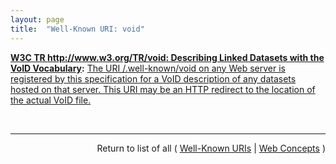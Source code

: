 ```yaml
---
layout: page
title:  "Well-Known URI: void"
---
```


**[W3C TR http://www.w3.org/TR/void: Describing Linked Datasets with the VoID Vocabulary](/specs/W3C/TR/void "VoID is an RDF Schema vocabulary for expressing metadata about RDF datasets. It is intended as a bridge between the publishers and users of RDF data, with applications ranging from data discovery to cataloging and archiving of datasets. This document is a detailed guide to the VoID vocabulary. It describes how VoID can be used to express general metadata based on Dublin Core, access metadata, structural metadata, and links between datasets. It also provides deployment advice and discusses the discovery of VoID descriptions."):** [The URI /.well-known/void on any Web server is registered by this specification for a VoID description of any datasets hosted on that server. This URI may be an HTTP redirect to the location of the actual VoID file.](http://www.w3.org/TR/void/#well-known "Read documentation for Well-Known URI &#34;void&#34;")

<br/>
<hr/>

<p style="text-align: right">Return to list of all ( <a href="../well-known-uris">Well-Known URIs</a> | <a href="../">Web Concepts</a> )</p>